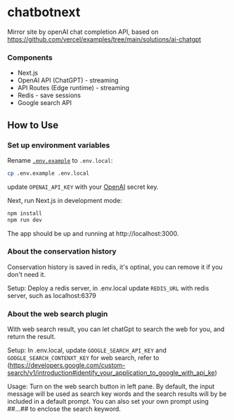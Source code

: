 # chatbotnext

Mirror site by openAI chat completion API, based on https://github.com/vercel/examples/tree/main/solutions/ai-chatgpt

### Components

- Next.js
- OpenAI API (ChatGPT) - streaming
- API Routes (Edge runtime) - streaming
- Redis - save sessions
- Google search API

## How to Use

### Set up environment variables

Rename [`.env.example`](.env.example) to `.env.local`:

```bash
cp .env.example .env.local
```

update `OPENAI_API_KEY` with your [OpenAI](https://beta.openai.com/account/api-keys) secret key.

Next, run Next.js in development mode:

```bash
npm install
npm run dev
```

The app should be up and running at http://localhost:3000.

### About the conservation history

Conservation history is saved in redis, it's optinal, you can remove it if you don't need it.

Setup: Deploy a redis server, in .env.local update `REDIS_URL` with redis server, such as localhost:6379

### About the web search plugin

With web search result, you can let chatGpt to search the web for you, and return the result.

Setup: In .env.local, update `GOOGLE_SEARCH_API_KEY` and `GOOGLE_SEARCH_CONTENXT_KEY` for web search, refer to (https://developers.google.com/custom-search/v1/introduction#identify_your_application_to_google_with_api_ke)

Usage: Turn on the web search button in left pane. By default, the input message will be used as search key words and the search results will by be included in a default prompt. You can also set your own prompt using ##...## to enclose the search keyword.